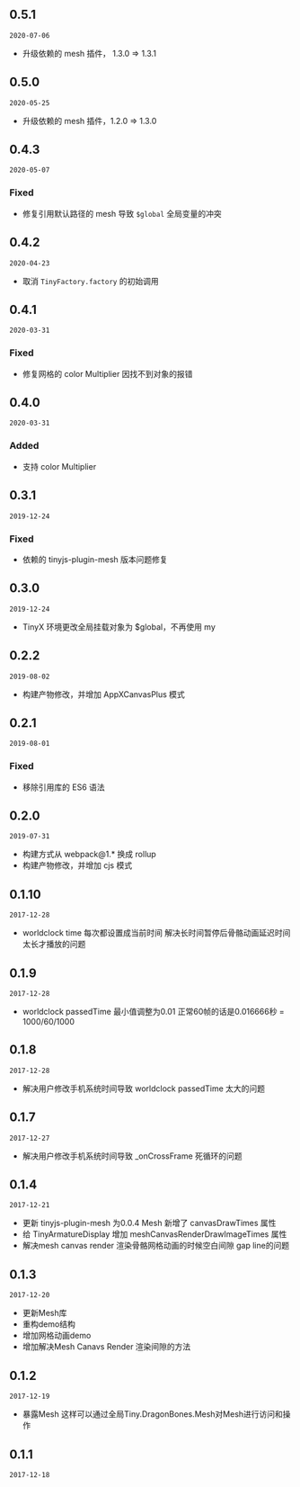## 0.5.1

`2020-07-06`

- 升级依赖的 mesh 插件， 1.3.0 => 1.3.1

## 0.5.0

`2020-05-25`

- 升级依赖的 mesh 插件，1.2.0 => 1.3.0

## 0.4.3

`2020-05-07`

### Fixed
- 修复引用默认路径的 mesh 导致 `$global` 全局变量的冲突

## 0.4.2

`2020-04-23`

- 取消 `TinyFactory.factory` 的初始调用

## 0.4.1

`2020-03-31`

### Fixed
- 修复网格的 color Multiplier 因找不到对象的报错

## 0.4.0

`2020-03-31`

### Added
- 支持 color Multiplier

## 0.3.1

`2019-12-24`

### Fixed
- 依赖的 tinyjs-plugin-mesh 版本问题修复

## 0.3.0

`2019-12-24`

- TinyX 环境更改全局挂载对象为 $global，不再使用 my

## 0.2.2

`2019-08-02`

- 构建产物修改，并增加 AppXCanvasPlus 模式

## 0.2.1

`2019-08-01`

### Fixed
- 移除引用库的 ES6 语法

## 0.2.0

`2019-07-31`

- 构建方式从 webpack@1.* 换成 rollup
- 构建产物修改，并增加 cjs 模式

## 0.1.10

`2017-12-28`

- worldclock time 每次都设置成当前时间 解决长时间暂停后骨骼动画延迟时间太长才播放的问题

## 0.1.9

`2017-12-28`

- worldclock passedTime 最小值调整为0.01 正常60帧的话是0.016666秒 = 1000/60/1000

## 0.1.8

`2017-12-28`

- 解决用户修改手机系统时间导致 worldclock passedTime 太大的问题

## 0.1.7

`2017-12-27`

- 解决用户修改手机系统时间导致 _onCrossFrame 死循环的问题

## 0.1.4

`2017-12-21`

- 更新 tinyjs-plugin-mesh 为0.0.4 Mesh 新增了 canvasDrawTimes 属性
- 给 TinyArmatureDisplay 增加 meshCanvasRenderDrawImageTimes 属性
- 解决mesh canvas render 渲染骨骼网格动画的时候空白间隙 gap line的问题

## 0.1.3

`2017-12-20`

- 更新Mesh库
- 重构demo结构
- 增加网格动画demo
- 增加解决Mesh Canavs Render 渲染间隙的方法


## 0.1.2

`2017-12-19`

- 暴露Mesh 这样可以通过全局Tiny.DragonBones.Mesh对Mesh进行访问和操作

## 0.1.1

`2017-12-18`

